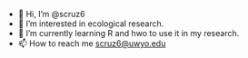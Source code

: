 - 👋 Hi, I’m @scruz6
- 👀 I’m interested in ecological research.
- 🌱 I’m currently learning R and hwo to use it in my research.
- 📫 How to reach me scruz6@uwyo.edu

<!---
scruz6/scruz6 is a ✨ special ✨ repository because its `README.md` (this file) appears on your GitHub profile.
You can click the Preview link to take a look at your changes.
--->
